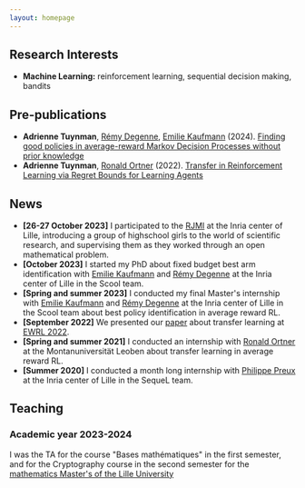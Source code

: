 ```yaml
---
layout: homepage
---
```


## Research Interests

- **Machine Learning:** reinforcement learning, sequential decision making, bandits

## Pre-publications

- **Adrienne Tuynman**, [Rémy Degenne](https://remydegenne.github.io/), [Emilie Kaufmann](https://emiliekaufmann.github.io/) (2024). [Finding good policies in average-reward Markov Decision Processes without prior knowledge](https://arxiv.org/abs/2405.17108)
- **Adrienne Tuynman**, [Ronald Ortner](https://ortner.unileoben.ac.at/) (2022). [Transfer in Reinforcement Learning via Regret Bounds for Learning Agents](https://arxiv.org/abs/2202.01182)

## News

- **[26-27 October 2023]** I participated to the [RJMI](https://filles-et-maths.fr/rjmi/) at the Inria center of Lille, introducing a group of highschool girls to the world of scientific research, and supervising them as they worked through an open mathematical problem.
- **[October 2023]** I started my PhD about fixed budget best arm identification with [Emilie Kaufmann](https://emiliekaufmann.github.io/) and [Rémy Degenne](https://remydegenne.github.io/) at the Inria center of Lille in the Scool team.
- **[Spring and summer 2023]** I conducted my final Master's internship with [Emilie Kaufmann](https://emiliekaufmann.github.io/) and [Rémy Degenne](https://remydegenne.github.io/) at the Inria center of Lille in the Scool team about best policy identification in average reward RL.
- **[September 2022]** We presented our [paper](https://ewrl.files.wordpress.com/2022/09/multiagentregret.pdf) about transfer learning at [EWRL 2022](https://ewrl.wordpress.com/past-ewrl/ewrl15-2022/).
- **[Spring and summer 2021]** I conducted an internship with [Ronald Ortner](https://ortner.unileoben.ac.at/) at the Montanuniversität Leoben about transfer learning in average reward RL.
- **[Summer 2020]** I conducted a month long internship with [Philippe Preux](https://philippe-preux.github.io/) at the Inria center of Lille in the SequeL team.


## Teaching

### Academic year 2023-2024

I was the TA for the course "Bases mathématiques" in the first semester, and for the Cryptography course in the second semester for the [mathematics Master's of the Lille University](https://sciences-technologies.univ-lille.fr/mathematiques/formation/master-mention-mathematiques-et-applications/parcours-mfca)
